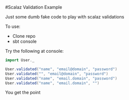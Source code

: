 #Scalaz Validation Example

Just some dumb fake code to play with scalaz validations

To use:

*  Clone repo
*  sbt console

Try the following at console:

```scala
import User._

User.validated("name", "email@domain", "password")
User.validated("", "email@domain", "password")
User.validated("name", "email.domain", "password")
User.validated("name", "email.domain", "")
```

You get the point
